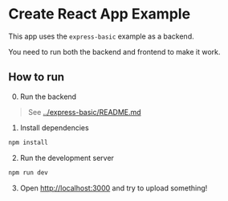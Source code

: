 # Create React App Example

This app uses the `express-basic` example as a backend.

You need to run both the backend and frontend to make it work.

## How to run

0. Run the backend

> See [../express-basic/README.md](../express-basic/README.md)

1. Install dependencies

```bash
npm install
```

2. Run the development server

```bash
npm run dev
```

3. Open [http://localhost:3000](http://localhost:3000) and try to upload something!